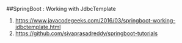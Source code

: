 ##SpringBoot : Working with JdbcTemplate

1. https://www.javacodegeeks.com/2016/03/springboot-working-jdbctemplate.html
2. https://github.com/sivaprasadreddy/springboot-tutorials
